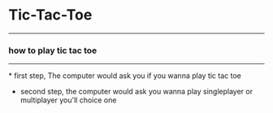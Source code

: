 # Tic-Tac-Toe
<hr>
<h3> how to play tic tac toe </h3>
<hr>
 * first step, The computer would ask you if you wanna play tic tac toe

* second step, the computer would ask you wanna play singleplayer or multiplayer you'll choice one
